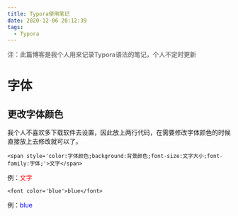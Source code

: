 ```yaml
---
title: Typora使用笔记
date: 2020-12-06 20:12:39
tags:
  - Typora
---
```


**<font color='gray'>注：此篇博客是我个人用来记录Typora语法的笔记，个人不定时更新</font>**

# **字体**

## **更改字体颜色**

我个人不喜欢多下载软件去设置，因此放上两行代码，在需要修改字体颜色的时候直接放上去修改就可以了。

`<span style='color:字体颜色;background:背景颜色;font-size:文字大小;font-family:字体;'>文字</span>`

例：<span style='color:red;background:背景颜色;font-size:文字大小;font-family:字体;'>文字</span>

`<font color='blue'>blue</font>`

例：<font color='blue'>blue</font>



